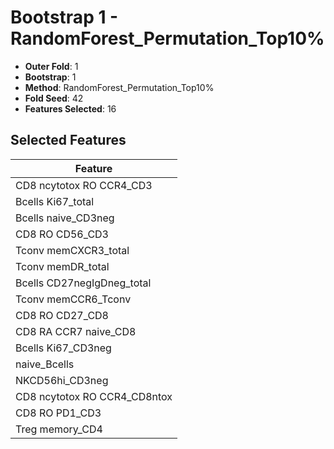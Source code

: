 # Bootstrap 1 - RandomForest_Permutation_Top10%

- **Outer Fold**: 1
- **Bootstrap**: 1
- **Method**: RandomForest_Permutation_Top10%
- **Fold Seed**: 42
- **Features Selected**: 16

## Selected Features

| Feature |
|---------|
| CD8 ncytotox RO CCR4_CD3 |
| Bcells Ki67_total |
| Bcells naive_CD3neg |
| CD8 RO CD56_CD3 |
| Tconv memCXCR3_total |
| Tconv memDR_total |
| Bcells CD27negIgDneg_total |
| Tconv memCCR6_Tconv |
| CD8 RO CD27_CD8 |
| CD8 RA CCR7 naive_CD8 |
| Bcells Ki67_CD3neg |
| naive_Bcells |
| NKCD56hi_CD3neg |
| CD8 ncytotox RO CCR4_CD8ntox |
| CD8 RO PD1_CD3 |
| Treg memory_CD4 |
